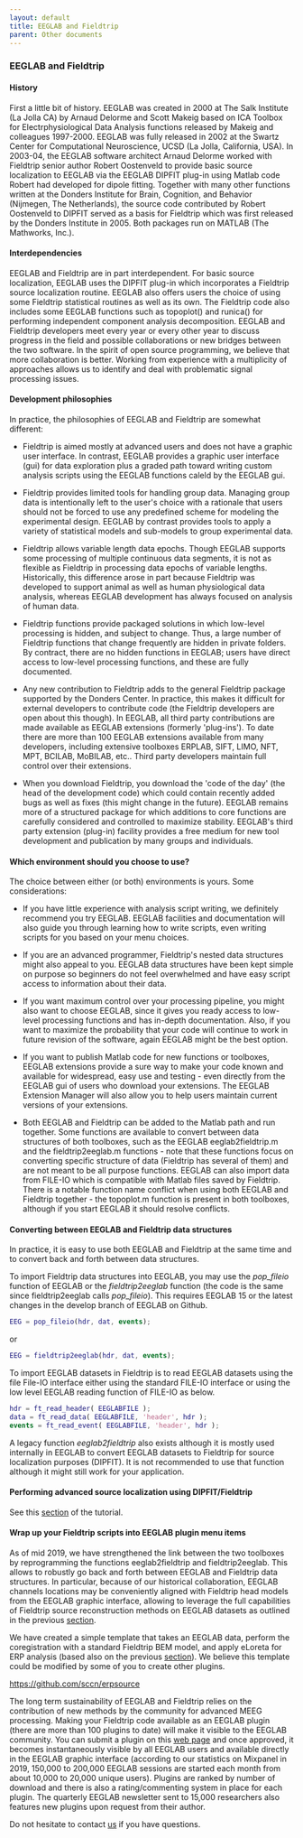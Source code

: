 ```yaml
---
layout: default
title: EEGLAB and Fieldtrip
parent: Other documents
---
```


### EEGLAB and Fieldtrip

#### History

First a little bit of history. EEGLAB was created in 2000 at The Salk
Institute (La Jolla CA) by Arnaud Delorme and Scott Makeig based on ICA
Toolbox for Electrphysiological Data Analysis functions released by
Makeig and colleagues 1997-2000. EEGLAB was fully released in 2002 at
the Swartz Center for Computational Neuroscience, UCSD (La Jolla,
California, USA). In 2003-04, the EEGLAB software architect Arnaud
Delorme worked with Fieldtrip senior author Robert Oostenveld to provide
basic source localization to EEGLAB via the EEGLAB DIPFIT plug-in using
Matlab code Robert had developed for dipole fitting. Together with many
other functions written at the Donders Institute for Brain, Cognition,
and Behavior (Nijmegen, The Netherlands), the source code contributed by
Robert Oostenveld to DIPFIT served as a basis for Fieldtrip which was
first released by the Donders Institute in 2005. Both packages run on
MATLAB (The Mathworks, Inc.).

#### Interdependencies

EEGLAB and Fieldtrip are in part interdependent. For basic source
localization, EEGLAB uses the DIPFIT plug-in which incorporates a
Fieldtrip source localization routine. EEGLAB also offers users the
choice of using some Fieldtrip statistical routines as well as its own.
The Fieldtrip code also includes some EEGLAB functions such as
topoplot() and runica() for performing independent component analysis
decomposition. EEGLAB and Fieldtrip developers meet every year or every
other year to discuss progress in the field and possible collaborations
or new bridges between the two software. In the spirit of open source
programming, we believe that more collaboration is better. Working from
experience with a multiplicity of approaches allows us to identify and
deal with problematic signal processing issues.

#### Development philosophies

In practice, the philosophies of EEGLAB and Fieldtrip are somewhat
different:

-   Fieldtrip is aimed mostly at advanced users and does not have a
    graphic user interface. In contrast, EEGLAB provides a graphic user
    interface (gui) for data exploration plus a graded path toward
    writing custom analysis scripts using the EEGLAB functions caleld by
    the EEGLAB gui.

<!-- -->

-   Fieldtrip provides limited tools for handling group data. Managing
    group data is intentionally left to the user's choice with a
    rationale that users should not be forced to use any predefined
    scheme for modeling the experimental design. EEGLAB by contrast
    provides tools to apply a variety of statistical models and
    sub-models to group experimental data.

<!-- -->

-   Fieldtrip allows variable length data epochs. Though EEGLAB supports
    some processing of multiple continuous data segments, it is not as
    flexible as Fieldtrip in processing data epochs of variable lengths.
    Historically, this difference arose in part because Fieldtrip was
    developed to support animal as well as human physiological data
    analysis, whereas EEGLAB development has always focused on analysis
    of human data.

<!-- -->

-   Fieldtrip functions provide packaged solutions in which low-level
    processing is hidden, and subject to change. Thus, a large number of
    Fieldtrip functions that change frequently are hidden in private
    folders. By contract, there are no hidden functions in EEGLAB; users
    have direct access to low-level processing functions, and these are
    fully documented.

<!-- -->

-   Any new contribution to Fieldtrip adds to the general Fieldtrip
    package supported by the Donders Center. In practice, this makes it
    difficult for external developers to contribute code (the Fieldtrip
    developers are open about this though). In EEGLAB, all third party
    contributions are made available as EEGLAB extensions (formerly
    'plug-ins'). To date there are more than 100 EEGLAB extensions
    available from many developers, including extensive toolboxes
    ERPLAB, SIFT, LIMO, NFT, MPT, BCILAB, MoBILAB, etc.. Third party
    developers maintain full control over their extensions.

<!-- -->

-   When you download Fieldtrip, you download the 'code of the day' (the
    head of the development code) which could contain recently added
    bugs as well as fixes (this might change in the future). EEGLAB
    remains more of a structured package for which additions to core
    functions are carefully considered and controlled to maximize
    stability. EEGLAB's third party extension (plug-in) facility
    provides a free medium for new tool development and publication by
    many groups and individuals.

#### Which environment should you choose to use?

The choice between either (or both) environments is yours. Some
considerations:

-   If you have little experience with analysis script writing, we
    definitely recommend you try EEGLAB. EEGLAB facilities and
    documentation will also guide you through learning how to write
    scripts, even writing scripts for you based on your menu choices.

<!-- -->

-   If you are an advanced programmer, Fieldtrip's nested data
    structures might also appeal to you. EEGLAB data structures have
    been kept simple on purpose so beginners do not feel overwhelmed and
    have easy script access to information about their data.

<!-- -->

-   If you want maximum control over your processing pipeline, you might
    also want to choose EEGLAB, since it gives you ready access to
    low-level processing functions and has in-depth documentation. Also,
    if you want to maximize the probability that your code will continue
    to work in future revision of the software, again EEGLAB might be
    the best option.

<!-- -->

-   If you want to publish Matlab code for new functions or toolboxes,
    EEGLAB extensions provide a sure way to make your code known and
    available for widespread, easy use and testing - even directly from
    the EEGLAB gui of users who download your extensions. The EEGLAB
    Extension Manager will also allow you to help users maintain current
    versions of your extensions.

<!-- -->

-   Both EEGLAB and Fieldtrip can be added to the Matlab path and run
    together. Some functions are available to convert between data
    structures of both toolboxes, such as the EEGLAB eeglab2fieldtrip.m
    and the fieldtrip2eeglab.m functions - note that these functions
    focus on converting specific structure of data (Fieldtrip has
    several of them) and are not meant to be all purpose functions.
    EEGLAB can also import data from FILE-IO which is compatible with
    Matlab files saved by Fieldtrip. There is a notable function name
    conflict when using both EEGLAB and Fieldtrip together - the
    topoplot.m function is present in both toolboxes, although if you
    start EEGLAB it should resolve conflicts.

#### Converting between EEGLAB and Fieldtrip data structures

In practice, it is easy to use both EEGLAB and Fieldtrip at the same
time and to convert back and forth between data structures.

To import Fieldtrip data structures into EEGLAB, you may use the
*pop_fileio* function of EEGLAB or the *fieldtrip2eeglab* function (the
code is the same since fieldtrip2eeglab calls *pop_fileio*). This
requires EEGLAB 15 or the latest changes in the develop branch of EEGLAB
on Github.

``` matlab
EEG = pop_fileio(hdr, dat, events);
```

or

``` matlab
EEG = fieldtrip2eeglab(hdr, dat, events);
```

To import EEGLAB datasets in Fieldtrip is to read EEGLAB datasets using
the file File-IO interface either using the standard FILE-IO interface
or using the low level EEGLAB reading function of FILE-IO as below.

``` matlab
hdr = ft_read_header( EEGLABFILE );
data = ft_read_data( EEGLABFILE, 'header', hdr );
events = ft_read_event( EEGLABFILE, 'header', hdr );
```

A legacy function *eeglab2fieldtrip* also exists although it is mostly
used internally in EEGLAB to convert EEGLAB datasets to Fieldtrip for
source localization purposes (DIPFIT). It is not recommended to use that
function although it might still work for your application.

#### Performing advanced source localization using DIPFIT/Fieldtrip

See this
[section](/A08:_DIPFIT#Advanced_source_reconstruction_using_DIPFIT.2FFieldtrip "wikilink")
of the tutorial.

#### Wrap up your Fieldtrip scripts into EEGLAB plugin menu items

As of mid 2019, we have strengthened the link between the two toolboxes
by reprogramming the functions eeglab2fieldtrip and fieldtrip2eeglab.
This allows to robustly go back and forth between EEGLAB and Fieldtrip
data structures. In particular, because of our historical collaboration,
EEGLAB channels locations may be conveniently aligned with Fieldtrip
head models from the EEGLAB graphic interface, allowing to leverage the
full capabilities of Fieldtrip source reconstruction methods on EEGLAB
datasets as outlined in the previous
[section](/A08:_DIPFIT#Advanced_source_reconstruction_using_DIPFIT.2FFieldtrip "wikilink").

We have created a simple template that takes an EEGLAB data, perform the
coregistration with a standard Fieldtrip BEM model, and apply eLoreta
for ERP analysis (based also on the previous
[section](/A08:_DIPFIT#Advanced_source_reconstruction_using_DIPFIT.2FFieldtrip "wikilink")).
We believe this template could be modified by some of you to create
other plugins.

<https://github.com/sccn/erpsource>

The long term sustainability of EEGLAB and Fieldtrip relies on the
contribution of new methods by the community for advanced MEEG
processing. Making your Fieldtrip code available as an EEGLAB plugin
(there are more than 100 plugins to date) will make it visible to the
EEGLAB community. You can submit a plugin on this [web
page](https://sccn.ucsd.edu/eeglab/plugin_uploader/upload_form.php) and
once approved, it becomes instantaneously visible by all EEGLAB users
and available directly in the EEGLAB graphic interface (according to our
statistics on Mixpanel in 2019, 150,000 to 200,000 EEGLAB sessions are
started each month from about 10,000 to 20,000 unique users). Plugins
are ranked by number of download and there is also a rating/commenting
system in place for each plugin. The quarterly EEGLAB newsletter sent to
15,000 researchers also features new plugins upon request from their
author.

Do not hesitate to contact [us](mailto:eeglab@sccn.ucsd.edu) if you have
questions.